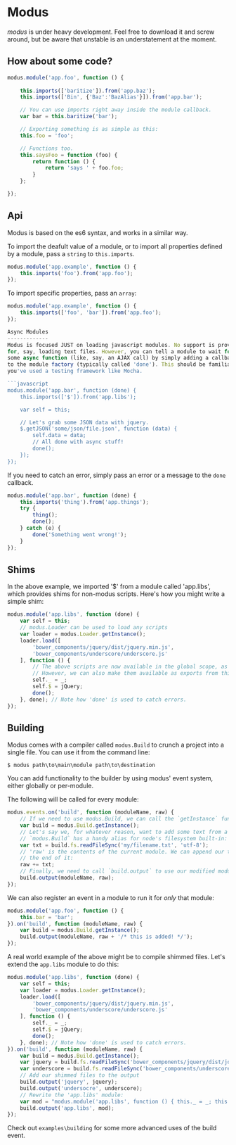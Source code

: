 Modus
=====

*modus* is under heavy development. Feel free to download it and screw around, but be aware that
unstable is an understatement at the moment.

How about some code?
--------------------

```javascript
modus.module('app.foo', function () {
   
    this.imports(['baritize']).from('app.baz');
    this.imports(['Bin', {'Baz':'BazAlias'}]).from('app.bar');

    // You can use imports right away inside the module callback.
    var bar = this.baritize('bar');

    // Exporting something is as simple as this:
    this.foo = 'foo';

    // Functions too.
    this.saysFoo = function (foo) {
        return function () {
            return 'says ' + foo.foo;
        }
    };

});
```

Api
---
Modus is based on the es6 syntax, and works in a similar way.

To import the deafult value of a module, or to import all properties defined
by a module, pass a `string` to `this.imports`.

```javascript
modus.module('app.example', function () {
    this.imports('foo').from('app.foo');
});
```

To import specific properties, pass an `array`:
```javascript
modus.module('app.example', function () {
    this.imports(['foo', 'bar']).from('app.foo');
});

Async Modules
-------------
Modus is focused JUST on loading javascript modules. No support is provided
for, say, loading text files. However, you can tell a module to wait for
some async function (like, say, an AJAX call) by simply adding a callback
to the module factory (typically called 'done'). This should be familiar if
you've used a testing framework like Mocha.

```javascript
modus.module('app.bar', function (done) {
    this.imports(['$']).from('app.libs');

    var self = this;

    // Let's grab some JSON data with jquery.
    $.getJSON('some/json/file.json', function (data) {
        self.data = data;
        // All done with async stuff!
        done();
    });
});
```

If you need to catch an error, simply pass an error or a message to the `done` callback.

```javascript
modus.module('app.bar', function (done) {
    this.imports('thing').from('app.things');
    try {
        thing();
        done();
    } catch (e) {
        done('Something went wrong!');
    } 
});
```

Shims
-----
In the above example, we imported '$' from a module called 'app.libs', which
provides shims for non-modus scripts. Here's how you might write a simple shim:

```javascript
modus.module('app.libs', function (done) {
    var self = this;
    // modus.Loader can be used to load any scripts
    var loader = modus.Loader.getInstance();
    loader.load([
        'bower_components/jquery/dist/jquery.min.js',
        'bower_components/underscore/underscore.js'
    ], function () {
        // The above scripts are now available in the global scope, as always.
        // However, we can also make them available as exports from this module:
        self._ = _;
        self.$ = jQuery;
        done();
    }, done); // Note how 'done' is used to catch errors.
});
```

Building
--------
Modus comes with a compiler called `modus.Build` to crunch a project into
a single file. You can use it from the command line:

```cli
$ modus path\to\main\module path\to\destination
```

You can add functionality to the builder by using modus' event system, either
globally or per-module.

The following will be called for every module:

```javascript
modus.events.on('build', function (moduleName, raw) {
    // If we need to use modus.Build, we can call the `getInstance` function.
    var build = modus.Build.getInstance();
    // Let's say we, for whatever reason, want to add some text from a file.
    // `modus.Build` has a handy alias for node's filesystem built-in:
    var txt = build.fs.readFileSync('my/filename.txt', 'utf-8');
    // 'raw' is the contents of the current module. We can append our text to
    // the end of it:
    raw += txt;
    // Finally, we need to call `build.output` to use our modified module.
    build.output(moduleName, raw);
});
```

We can also register an event in a module to run it for *only* that module:

```javascript
modus.module('app.foo', function () {
    this.bar = 'bar';
}).on('build', function (moduleName, raw) {
    var build = modus.Build.getInstance();
    build.output(moduleName, raw + '/* this is added! */');
});
```

A real world example of the above might be to compile shimmed files. Let's
extend the `app.libs` module to do this:

```javascript
modus.module('app.libs', function (done) {
    var self = this;
    var loader = modus.Loader.getInstance();
    loader.load([
        'bower_components/jquery/dist/jquery.min.js',
        'bower_components/underscore/underscore.js'
    ], function () {
        self._ = _;
        self.$ = jQuery;
        done();
    }, done); // Note how 'done' is used to catch errors.
}).on('build', function (moduleName, raw) {
    var build = modus.Build.getInstance();
    var jquery = build.fs.readFileSync('bower_components/jquery/dist/jquery.min.js', 'utf-8');
    var underscore = build.fs.readFileSync('bower_components/underscore/underscore.js', 'utf-8');
    // Add our shimmed files to the output
    build.output('jquery', jquery);
    build.output('undersocre', underscore);
    // Rewrite the 'app.libs' module:
    var mod = "modus.module('app.libs', function () { this._ = _; this.$ = $; });";
    build.output('app.libs', mod);
});
```

Check out `examples\building` for some more advanced uses of the build event.